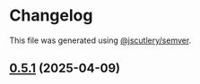 # Changelog

This file was generated using [@jscutlery/semver](https://github.com/jscutlery/semver).

## [0.5.1](https://github.com/Sitecore-PD/sitecore.cloudsdk.js/compare/personalize-0.5.1-rc.0...personalize-0.5.1) (2025-04-09)
